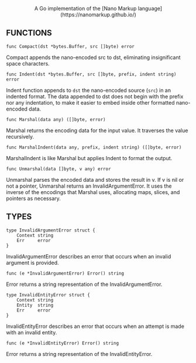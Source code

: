 <p align="center">A Go implementation of the [Nano Markup language](https://nanomarkup.github.io/)</p>

## FUNCTIONS
```
func Compact(dst *bytes.Buffer, src []byte) error
```
Compact appends the nano-encoded src to dst, eliminating insignificant space characters.
```
func Indent(dst *bytes.Buffer, src []byte, prefix, indent string) error
```
Indent function appends to `dst` the nano-encoded source (`src`) in an indented format. The data appended to dst does not begin with the prefix nor any indentation, to make it easier to embed inside other formatted nano-encoded data.
```
func Marshal(data any) ([]byte, error)
```
Marshal returns the encoding data for the input value.
It traverses the value recursively.
```
func MarshalIndent(data any, prefix, indent string) ([]byte, error)
```
MarshalIndent is like Marshal but applies Indent to format the output.
```
func Unmarshal(data []byte, v any) error
```
Unmarshal parses the encoded data and stores the result in v. If v is nil or not a pointer, Unmarshal returns an InvalidArgumentError.
It uses the inverse of the encodings that Marshal uses, allocating maps, slices, and pointers as necessary.

## TYPES
```
type InvalidArgumentError struct {
	Context string
	Err     error
}
```
InvalidArgumentError describes an error that occurs when an invalid argument is provided.
```    
func (e *InvalidArgumentError) Error() string
```
Error returns a string representation of the InvalidArgumentError.
```    
type InvalidEntityError struct {
	Context string
	Entity  string
	Err     error
}
```
InvalidEntityError describes an error that occurs when an attempt is made with an invalid entity.
```    
func (e *InvalidEntityError) Error() string
```
Error returns a string representation of the InvalidEntityError.
